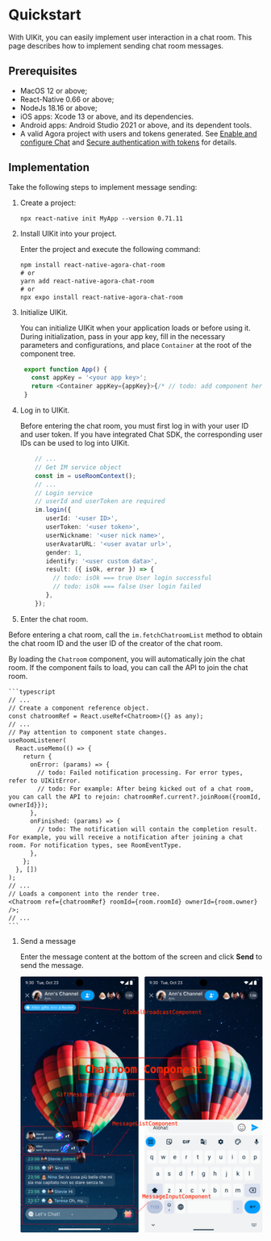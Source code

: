 # Quickstart

With UIKit, you can easily implement user interaction in a chat room. This page describes how to implement sending chat room messages.

## Prerequisites

- MacOS 12 or above;
- React-Native 0.66 or above;
- NodeJs 18.16 or above;
- iOS apps: Xcode 13 or above, and its dependencies.
- Android apps: Android Studio 2021 or above, and its dependent tools.
- A valid Agora project with users and tokens generated. See [Enable and configure Chat](https://docs.agora.io/en/agora-chat/get-started/enable) and [Secure authentication with tokens](https://docs.agora.io/en/agora-chat/develop/authentication) for details. 

## Implementation

Take the following steps to implement message sending:

1. Create a project:

    ```
    npx react-native init MyApp --version 0.71.11
    ```

1. Install UIKit into your project.

    Enter the project and execute the following command:
    
    ```
    npm install react-native-agora-chat-room
    # or
    yarn add react-native-agora-chat-room
    # or
    npx expo install react-native-agora-chat-room
    ```
   
1. Initialize UIKit.

   You can initialize UIKit when your application loads or before using it. During initialization, pass in your app key, fill in the necessary parameters and configurations, and place `Container` at the root of the component tree.

   ```typescript
    export function App() {
      const appKey = '<your app key>';
      return <Container appKey={appKey}>{/* // todo: add component here */}</Container>;
    }
   ```

1. Log in to UIKit.

   Before entering the chat room, you must first log in with your user ID and user token. If you have integrated Chat SDK, the corresponding user IDs can be used to log into UIKit. 

     ```typescript
         // ...
         // Get IM service object
         const im = useRoomContext();
         // ...
         // Login service
         // userId and userToken are required
         im.login({
            userId: '<user ID>',
            userToken: '<user token>',
            userNickname: '<user nick name>',
            userAvatarURL: '<user avatar url>',
            gender: 1,
            identify: '<user custom data>',
            result: ({ isOk, error }) => {
              // todo: isOk === true User login successful
              // todo: isOk === false User login failed
            },
         });
     ```

1.  Enter the chat room.

   Before entering a chat room, call the `im.fetchChatroomList` method to obtain the chat room ID and the user ID of the creator of the chat room.
   
   By loading the `Chatroom` component, you will automatically join the chat room. If the component fails to load, you can call the API to join the chat room.
   
    ```typescript
    // ...
    // Create a component reference object.
    const chatroomRef = React.useRef<Chatroom>({} as any);
    // ...
    // Pay attention to component state changes.
    useRoomListener(
      React.useMemo(() => {
        return {
          onError: (params) => {
            // todo: Failed notification processing. For error types, refer to UIKitError.
            // todo: For example: After being kicked out of a chat room, you can call the API to rejoin: chatroomRef.current?.joinRoom({roomId, ownerId}});
          },
          onFinished: (params) => {
            // todo: The notification will contain the completion result. For example, you will receive a notification after joining a chat room. For notification types, see RoomEventType.
          },
        };
      }, [])
    );
    // ...
    // Loads a component into the render tree.
    <Chatroom ref={chatroomRef} roomId={room.roomId} ownerId={room.owner} />;
    // ...
    ```

1. Send a message

   Enter the message content at the bottom of the screen and click **Send** to send the message.

   ![Send a message](../assets/images/click_chat_2.png)